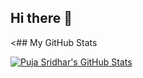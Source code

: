 ## Hi there 👋

<## My GitHub Stats

[![Puja Sridhar's GitHub Stats](https://github-readme-stats.vercel.app/api?username=PujaSridhar&show_icons=true&rank_icon=github&card_width=495)](https://github.com/anuraghazra/github-readme-stats)
